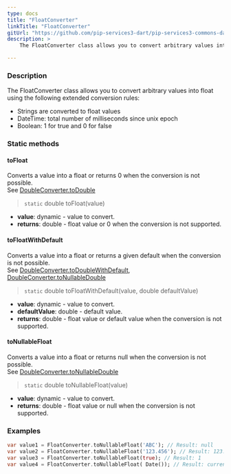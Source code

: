 ```yaml
---
type: docs
title: "FloatConverter"
linkTitle: "FloatConverter"
gitUrl: "https://github.com/pip-services3-dart/pip-services3-commons-dart"
description: > 
    The FloatConverter class allows you to convert arbitrary values into float using extended conversion rules.

---
```


### Description
The FloatConverter class allows you to convert arbitrary values into float using the following extended conversion rules:

- Strings are converted to float values
- DateTime: total number of milliseconds since unix epoch  
- Boolean: 1 for true and 0 for false

### Static methods

#### toFloat
Converts a value into a float or returns 0 when the conversion is not possible.  
See [DoubleConverter.toDouble](../double_converter/#todouble)

> `static` double toFloat(value)

- **value**: dynamic - value to convert.
- **returns**: double - float value or 0 when the conversion is not supported.

#### toFloatWithDefault
Converts a value into a float or returns a given default when the conversion is not possible.  
See [DoubleConverter.toDoubleWithDefault](../double_converter/#todoublewithdefault),  
[DoubleConverter.toNullableDouble](../double_converter/#tonullabledouble)

> `static` double toFloatWithDefault(value, double defaultValue)

- **value**: dynamic - value to convert.
- **defaultValue**: double - default value.
- **returns**: double - float value or default value when the conversion is not supported.

#### toNullableFloat
Converts a value into a float or returns null when the conversion is not possible.  
See [DoubleConverter.toNullableDouble](../double_converter/#tonullabledouble)

> `static` double toNullableFloat(value)

- **value**: dynamic - value to convert.
- **returns**: double - float value or null when the conversion is not supported.


### Examples

```dart
var value1 = FloatConverter.toNullableFloat('ABC'); // Result: null
var value2 = FloatConverter.toNullableFloat('123.456'); // Result: 123.456
var value3 = FloatConverter.toNullableFloat(true); // Result: 1
var value4 = FloatConverter.toNullableFloat( Date()); // Result: current milliseconds

```
